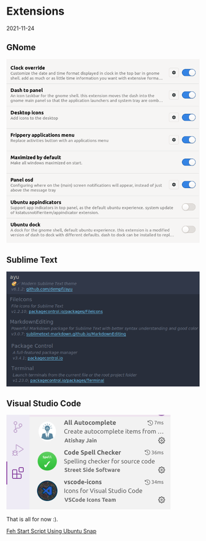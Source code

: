 # Extensions

2021-11-24

<!--- tags: linux -->

## GNome

 ![](blog/images/extensions/gnome.png)


## Sublime Text

 ![](blog/images/extensions/sublime.png)

## Visual Studio Code

 ![](blog/images/extensions/vscode.png)

That is all for now :).

<ins class='nfooter'><a rel='prev' id='fprev' href='#blog/2021/2021-11-25-Feh-Start-Script.md'>Feh Start Script</a> <a rel='next' id='fnext' href='#blog/2020/2020-05-03-Using-Ubuntu-Snap.md'>Using Ubuntu Snap</a></ins>
